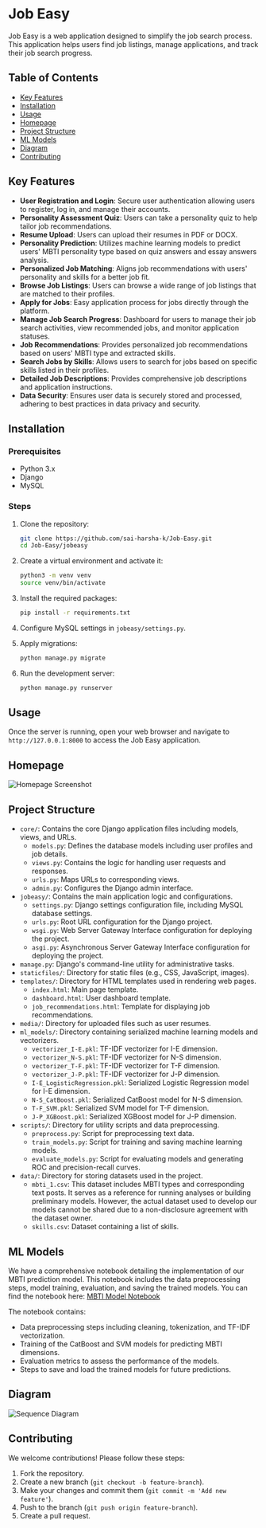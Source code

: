 # Job Easy

Job Easy is a web application designed to simplify the job search process. This application helps users find job listings, manage applications, and track their job search progress.

## Table of Contents

- [Key Features](#key-features)
- [Installation](#installation)
- [Usage](#usage)
- [Homepage](#homepage)
- [Project Structure](#project-structure)
- [ML Models](#ml-models)
- [Diagram](#diagram)
- [Contributing](#contributing)



## Key Features

- **User Registration and Login**: Secure user authentication allowing users to register, log in, and manage their accounts.
- **Personality Assessment Quiz**: Users can take a personality quiz to help tailor job recommendations.
- **Resume Upload**: Users can upload their resumes in PDF or DOCX.
- **Personality Prediction**: Utilizes machine learning models to predict users' MBTI personality type based on quiz answers and essay answers analysis.
- **Personalized Job Matching**: Aligns job recommendations with users' personality and skills for a better job fit.
- **Browse Job Listings**: Users can browse a wide range of job listings that are matched to their profiles.
- **Apply for Jobs**: Easy application process for jobs directly through the platform.
- **Manage Job Search Progress**: Dashboard for users to manage their job search activities, view recommended jobs, and monitor application statuses.
- **Job Recommendations**: Provides personalized job recommendations based on users' MBTI type and extracted skills.
- **Search Jobs by Skills**: Allows users to search for jobs based on specific skills listed in their profiles.
- **Detailed Job Descriptions**: Provides comprehensive job descriptions and application instructions.
- **Data Security**: Ensures user data is securely stored and processed, adhering to best practices in data privacy and security.

## Installation

### Prerequisites

- Python 3.x
- Django
- MySQL

### Steps

1. Clone the repository:
    ```bash
    git clone https://github.com/sai-harsha-k/Job-Easy.git
    cd Job-Easy/jobeasy
    ```

2. Create a virtual environment and activate it:
    ```bash
    python3 -m venv venv
    source venv/bin/activate
    ```

3. Install the required packages:
    ```bash
    pip install -r requirements.txt
    ```

4. Configure MySQL settings in `jobeasy/settings.py`.

5. Apply migrations:
    ```bash
    python manage.py migrate
    ```

6. Run the development server:
    ```bash
    python manage.py runserver
    ```

## Usage

Once the server is running, open your web browser and navigate to `http://127.0.0.1:8000` to access the Job Easy application.

## Homepage

![Homepage Screenshot](assets/homepage.png)

## Project Structure

- `core/`: Contains the core Django application files including models, views, and URLs.
  - `models.py`: Defines the database models including user profiles and job details.
  - `views.py`: Contains the logic for handling user requests and responses.
  - `urls.py`: Maps URLs to corresponding views.
  - `admin.py`: Configures the Django admin interface.
- `jobeasy/`: Contains the main application logic and configurations.
  - `settings.py`: Django settings configuration file, including MySQL database settings.
  - `urls.py`: Root URL configuration for the Django project.
  - `wsgi.py`: Web Server Gateway Interface configuration for deploying the project.
  - `asgi.py`: Asynchronous Server Gateway Interface configuration for deploying the project.
- `manage.py`: Django's command-line utility for administrative tasks.
- `staticfiles/`: Directory for static files (e.g., CSS, JavaScript, images).
- `templates/`: Directory for HTML templates used in rendering web pages.
  - `index.html`: Main page template.
  - `dashboard.html`: User dashboard template.
  - `job_recommendations.html`: Template for displaying job recommendations.
- `media/`: Directory for uploaded files such as user resumes.
- `ml_models/`: Directory containing serialized machine learning models and vectorizers.
  - `vectorizer_I-E.pkl`: TF-IDF vectorizer for I-E dimension.
  - `vectorizer_N-S.pkl`: TF-IDF vectorizer for N-S dimension.
  - `vectorizer_T-F.pkl`: TF-IDF vectorizer for T-F dimension.
  - `vectorizer_J-P.pkl`: TF-IDF vectorizer for J-P dimension.
  - `I-E_LogisticRegression.pkl`: Serialized Logistic Regression model for I-E dimension.
  - `N-S_CatBoost.pkl`: Serialized CatBoost model for N-S dimension.
  - `T-F_SVM.pkl`: Serialized SVM model for T-F dimension.
  - `J-P_XGBoost.pkl`: Serialized XGBoost model for J-P dimension.
- `scripts/`: Directory for utility scripts and data preprocessing.
  - `preprocess.py`: Script for preprocessing text data.
  - `train_models.py`: Script for training and saving machine learning models.
  - `evaluate_models.py`: Script for evaluating models and generating ROC and precision-recall curves.
- `data/`: Directory for storing datasets used in the project.
  - `mbti_1.csv`: This dataset includes MBTI types and corresponding text posts. It serves as a reference for running analyses or building preliminary models. However, the actual dataset used to develop our models cannot be shared due to a non-disclosure agreement with the dataset owner.
  - `skills.csv`: Dataset containing a list of skills.

## ML Models

We have a comprehensive notebook detailing the implementation of our MBTI prediction model. This notebook includes the data preprocessing steps, model training, evaluation, and saving the trained models. You can find the notebook here: [MBTI Model Notebook](https://github.com/sai-harsha-k/Job-Easy/blob/main/jobeasy/core/ml_models/MBTI_model%20(2).ipynb)

The notebook contains:
- Data preprocessing steps including cleaning, tokenization, and TF-IDF vectorization.
- Training of the CatBoost and SVM models for predicting MBTI dimensions.
- Evaluation metrics to assess the performance of the models.
- Steps to save and load the trained models for future predictions.

## Diagram

![Sequence Diagram](assets/diagram.png)

## Contributing

We welcome contributions! Please follow these steps:

1. Fork the repository.
2. Create a new branch (`git checkout -b feature-branch`).
3. Make your changes and commit them (`git commit -m 'Add new feature'`).
4. Push to the branch (`git push origin feature-branch`).
5. Create a pull request.
